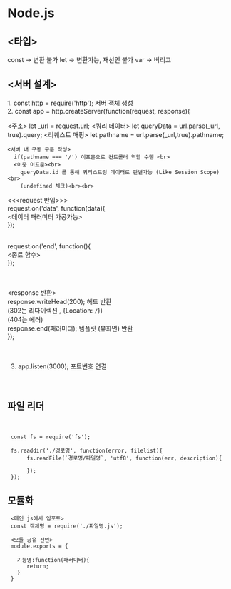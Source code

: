 # Node.js

<h2><타입></h2>
  const -> 변환 불가
  let -> 변환가능, 재선언 불가
  var -> 버리고

<h2><서버 설계></h2>
1. const http = require('http'); 서버 객체 생성<br>
2. const app = http.createServer(function(request, response){<br>

  <주소> let _url = request.url;
  <쿼리 데이터> let queryData = url.parse(_url, true).query;
  <리퀘스트 매핑> let pathname = url.parse(_url,true).pathname;
   
    <서버 내 구동 구문 작성>
      if(pathname === '/') 이프문으로 컨트롤러 역할 수행 <br>
      <이중 이프문><br>
        queryData.id 를 통해 쿼리스트링 데이터로 판별가능 (Like Session Scope)<br>
        (undefined 체크)<br><br>
   
   <<<request 반입>>><br>
   request.on('data', function(data){<br>
      <데이터 패러미터 가공가능><br>
   });<br><br>
   
   request.on('end', function(){<br>
      <종료 함수><br>
   });<br><br><br>
   
   
   <response 반환><br>
   response.writeHead(200); 헤드 반환 <br>
      (302는 리다이렉션 , {Location: `/`})<br>
      (404는 에러)<br>
   response.end(패러미터); 템플릿 (뷰화면) 반환<br>
});<br><br><br>

     

3. app.listen(3000); 포트번호 연결<br><br><br>

          

<h2>파일 리더</h2><br>
     
     const fs = require('fs');
     
     fs.readdir('./경로명', function(error, filelist){
          fs.readFile(`경로명/파일명`, 'utf8', function(err, description){
        
          });
     });
     
<h2>모듈화</h2>
     
     <메인 js에서 임포트>
     const 객체명 = require('./파일명.js');
       
     <모듈 공유 선언>
     module.exports = {
     
       기능명:function(패러미터){
          return;
       }
     }
     
